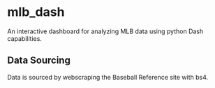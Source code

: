 # mlb_dash #
An interactive dashboard for analyzing MLB data using python Dash capabilities.

## Data Sourcing ##
Data is sourced by webscraping the Baseball Reference site with bs4.
